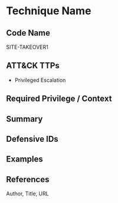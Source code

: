 # Technique Name

## Code Name
SITE-TAKEOVER1

## ATT&CK TTPs
- Privileged Escalation

## Required Privilege / Context

## Summary

## Defensive IDs

## Examples

## References
Author, Title, URL